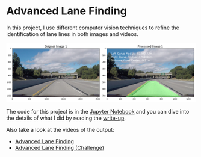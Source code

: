 # Advanced Lane Finding
In this project, I use different computer vision techniques to refine the identification of lane lines in both images and videos.

[//]: # (Image References)

[summary_lane_area]: ./output_images/summary_lane_area.png "summary_lane_area"

![summary_lane_area]

The code for this project is in the [Jupyter Notebook](https://github.com/jeffwen/sdcnd_advanced_find_lanes/blob/master/Advanced%20Lane%20Finding.ipynb) and you can dive into the details of what I did by reading the [write-up](https://github.com/jeffwen/sdcnd_advanced_find_lanes/blob/master/advanced_find_lane.md).

Also take a look at the videos of the output:
* [Advanced Lane Finding](https://vimeo.com/218746417)
* [Advanced Lane Finding (Challenge)](https://vimeo.com/218746468)
